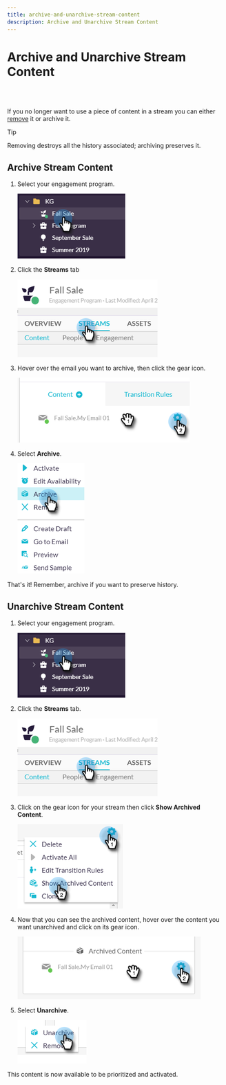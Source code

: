```yaml
---
title: archive-and-unarchive-stream-content
description: Archive and Unarchive Stream Content
---
```


# Archive and Unarchive Stream Content
<br>&nbsp;

If you no longer want to use a piece of content in a stream you can either [remove](/help/sky/remove-stream-content.md) it or archive it.

>[!TIP]
>
>Removing destroys all the history associated; archiving
>preserves it.

## Archive Stream Content

1. Select your engagement program.

   ![Image One](/help/sky/assets/engagement-programs/archive-and-unarchive-stream-content/archive-and-unarchive-stream-content-1.png)

1. Click the **Streams** tab

   ![Image Two](/help/sky/assets/engagement-programs/archive-and-unarchive-stream-content/archive-and-unarchive-stream-content-2.png)

1. Hover over the email you want to archive, then click the gear icon.

   ![Image Three](/help/sky/assets/engagement-programs/archive-and-unarchive-stream-content/archive-and-unarchive-stream-content-3.png)

1. Select **Archive**.

   ![Image Four](/help/sky/assets/engagement-programs/archive-and-unarchive-stream-content/archive-and-unarchive-stream-content-4.png)

That's it! Remember, archive if you want to preserve history.

## Unarchive Stream Content

1. Select your engagement program.

   ![Image Five](/help/sky/assets/engagement-programs/archive-and-unarchive-stream-content/archive-and-unarchive-stream-content-5.png)

1. Click the **Streams** tab.

   ![Image Six](/help/sky/assets/engagement-programs/archive-and-unarchive-stream-content/archive-and-unarchive-stream-content-6.png)

1. Click on the gear icon for your stream then click **Show Archived Content**.

   ![Image Seven](/help/sky/assets/engagement-programs/archive-and-unarchive-stream-content/archive-and-unarchive-stream-content-7.png)

1. Now that you can see the archived content, hover over the content you want unarchived and click on its gear icon.

   ![Image Eight](/help/sky/assets/engagement-programs/archive-and-unarchive-stream-content/archive-and-unarchive-stream-content-8.png)

1. Select **Unarchive**.

   ![Image Nine](/help/sky/assets/engagement-programs/archive-and-unarchive-stream-content/archive-and-unarchive-stream-content-9.png)

This content is now available to be prioritized and activated.
